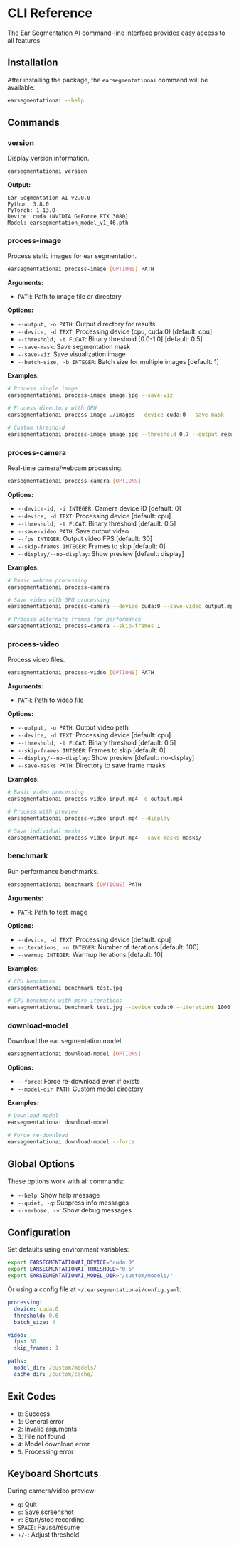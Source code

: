 # CLI Reference

The Ear Segmentation AI command-line interface provides easy access to all features.

## Installation

After installing the package, the `earsegmentationai` command will be available:

```bash
earsegmentationai --help
```

## Commands

### version

Display version information.

```bash
earsegmentationai version
```

**Output:**
```
Ear Segmentation AI v2.0.0
Python: 3.8.0
PyTorch: 1.13.0
Device: cuda (NVIDIA GeForce RTX 3080)
Model: earsegmentation_model_v1_46.pth
```

### process-image

Process static images for ear segmentation.

```bash
earsegmentationai process-image [OPTIONS] PATH
```

**Arguments:**
- `PATH`: Path to image file or directory

**Options:**
- `--output, -o PATH`: Output directory for results
- `--device, -d TEXT`: Processing device (cpu, cuda:0) [default: cpu]
- `--threshold, -t FLOAT`: Binary threshold [0.0-1.0] [default: 0.5]
- `--save-mask`: Save segmentation mask
- `--save-viz`: Save visualization image
- `--batch-size, -b INTEGER`: Batch size for multiple images [default: 1]

**Examples:**

```bash
# Process single image
earsegmentationai process-image image.jpg --save-viz

# Process directory with GPU
earsegmentationai process-image ./images --device cuda:0 --save-mask --save-viz

# Custom threshold
earsegmentationai process-image image.jpg --threshold 0.7 --output results/
```

### process-camera

Real-time camera/webcam processing.

```bash
earsegmentationai process-camera [OPTIONS]
```

**Options:**
- `--device-id, -i INTEGER`: Camera device ID [default: 0]
- `--device, -d TEXT`: Processing device [default: cpu]
- `--threshold, -t FLOAT`: Binary threshold [default: 0.5]
- `--save-video PATH`: Save output video
- `--fps INTEGER`: Output video FPS [default: 30]
- `--skip-frames INTEGER`: Frames to skip [default: 0]
- `--display/--no-display`: Show preview [default: display]

**Examples:**

```bash
# Basic webcam processing
earsegmentationai process-camera

# Save video with GPU processing
earsegmentationai process-camera --device cuda:0 --save-video output.mp4

# Process alternate frames for performance
earsegmentationai process-camera --skip-frames 1
```

### process-video

Process video files.

```bash
earsegmentationai process-video [OPTIONS] PATH
```

**Arguments:**
- `PATH`: Path to video file

**Options:**
- `--output, -o PATH`: Output video path
- `--device, -d TEXT`: Processing device [default: cpu]
- `--threshold, -t FLOAT`: Binary threshold [default: 0.5]
- `--skip-frames INTEGER`: Frames to skip [default: 0]
- `--display/--no-display`: Show preview [default: no-display]
- `--save-masks PATH`: Directory to save frame masks

**Examples:**

```bash
# Basic video processing
earsegmentationai process-video input.mp4 -o output.mp4

# Process with preview
earsegmentationai process-video input.mp4 --display

# Save individual masks
earsegmentationai process-video input.mp4 --save-masks masks/
```

### benchmark

Run performance benchmarks.

```bash
earsegmentationai benchmark [OPTIONS] PATH
```

**Arguments:**
- `PATH`: Path to test image

**Options:**
- `--device, -d TEXT`: Processing device [default: cpu]
- `--iterations, -n INTEGER`: Number of iterations [default: 100]
- `--warmup INTEGER`: Warmup iterations [default: 10]

**Examples:**

```bash
# CPU benchmark
earsegmentationai benchmark test.jpg

# GPU benchmark with more iterations
earsegmentationai benchmark test.jpg --device cuda:0 --iterations 1000
```

### download-model

Download the ear segmentation model.

```bash
earsegmentationai download-model [OPTIONS]
```

**Options:**
- `--force`: Force re-download even if exists
- `--model-dir PATH`: Custom model directory

**Examples:**

```bash
# Download model
earsegmentationai download-model

# Force re-download
earsegmentationai download-model --force
```

## Global Options

These options work with all commands:

- `--help`: Show help message
- `--quiet, -q`: Suppress info messages
- `--verbose, -v`: Show debug messages

## Configuration

Set defaults using environment variables:

```bash
export EARSEGMENTATIONAI_DEVICE="cuda:0"
export EARSEGMENTATIONAI_THRESHOLD="0.6"
export EARSEGMENTATIONAI_MODEL_DIR="/custom/models/"
```

Or using a config file at `~/.earsegmentationai/config.yaml`:

```yaml
processing:
  device: cuda:0
  threshold: 0.6
  batch_size: 4

video:
  fps: 30
  skip_frames: 1

paths:
  model_dir: /custom/models/
  cache_dir: /custom/cache/
```

## Exit Codes

- `0`: Success
- `1`: General error
- `2`: Invalid arguments
- `3`: File not found
- `4`: Model download error
- `5`: Processing error

## Keyboard Shortcuts

During camera/video preview:
- `q`: Quit
- `s`: Save screenshot
- `r`: Start/stop recording
- `SPACE`: Pause/resume
- `+/-`: Adjust threshold
